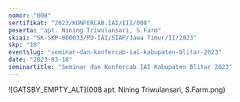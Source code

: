 ```yaml
---
nomor: "008"
sertifikat: "2023/KONFERCAB.IAI/III/008"
peserta: "apt. Nining Triwulansari, S.Farm"
skiai: "SK-SKP-000033/PD-IAI/SIAP/Jawa Timur/II/2023"
skp: "10"
eventslug: "seminar-dan-konfercab-iai-kabupaten-blitar-2023"
date: "2023-03-18"
seminartitle: "Seminar dan Konfercab IAI Kabupaten Blitar 2023"
---
```


![GATSBY_EMPTY_ALT](008 apt. Nining Triwulansari, S.Farm.png)
